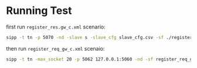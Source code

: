 # Running Test
first run `register_res.gw_c.xml` scenario:
```bash
sipp -t tn -p 5070 -nd -slave s -slave_cfg slave_cfg.csv -sf ./register_res_gw_c.xml -trace_logs -max_socket 100

```

then run `register_req_gw_c.xml` scenaio:
```bash
sipp -t tn -max_socket 20 -p 5062 127.0.0.1:5060 -nd -sf register_req_gw_c.xml -master m -slave_cfg slave_cfg.csv
```
